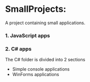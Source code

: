 # SmallProjects:

A project containing small applications.


### 1. JavaScript apps


### 2. C# apps

The C# folder is divided into 2 sections

* Simple console applications
* WinForms applications